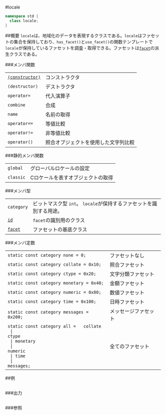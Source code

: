 #locale
```cpp
namespace std {
  class locale;
}
```

##概要
`locale`は、地域化のデータを表現するクラスである。`locale`はファセットの集合を保持しており、`has_facet()`と`use_facet()`の関数テンプレートで`locale`が保持しているファセットを調査・取得できる。ファセットは[`facet`](./locale/facet.md)の派生クラスである。

###メンバ関数

| | |
|----------------------------------------------------------------------------------------------------------------|--------------------------------------------------------|
| [`(constructor)`](./locale/op_constructor.md) | コンストラクタ |
| `(destructor)` | デストラクタ |
| `operator=` | 代入演算子 |
| `combine` | 合成 |
| `name` | 名前の取得 |
| `operator==` | 等値比較 |
| `operator!=` | 非等値比較 |
| `operator()` | 照合オブジェクトを使用した文字列比較 |

###静的メンバ関数

| | |
|----------------------|---------------------------------------------------|
| `global` | グローバルロケールの設定 |
| `classic` | Cロケールを表すオブジェクトの取得 |

###メンバ型

| | |
|-------------------------------------------------------------------------------------------------------|----------------------------------------------------------------------------------------------------------------------|
| `category` | ビットマスク型 `int`。 `locale`が保持するファセットを識別する用途。 |
| [`id`](./locale/id.md) | `facet`の識別用のクラス |
| [`facet`](./locale/facet.md) | ファセットの基底クラス |

###メンバ定数

| | |
|-----------------------------------------------------------------------------------------------------------------------------------------------------------------------------------------------------------------------------------------------------------------------------------------------------------------------------------------------------------------------------------------------------------|--------------------------------|
| `static const category none = 0;` | ファセットなし |
| `static const category collate = 0x10;` | 照合ファセット |
| `static const category ctype = 0x20;` | 文字分類ファセット |
| `static const category monetary = 0x40;` | 金額ファセット |
| `static const category numeric = 0x80;` | 数値ファセット |
| `static const category time = 0x100;` | 日時ファセット |
| `static const category messages = 0x200;` | メッセージファセット |
| `static const category all =   collate`<br/> <code>                            &#x7C; </code>`ctype`<br/> <code>                            &#x7C; monetary</code><br/> <code>                            &#x7C; numeric</code><br/> <code>                            &#x7C; time</code><br/> <code>                            &#x7C; messages;</code> | 全てのファセット |


##例
```cpp
```

###出力
```
```

###参照
